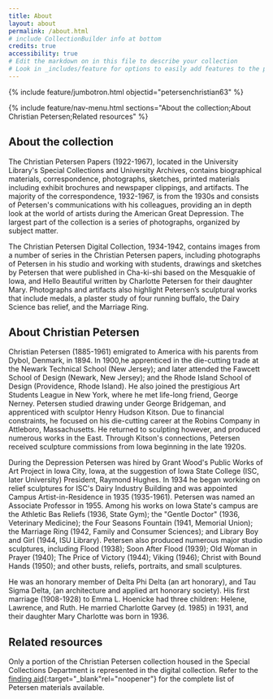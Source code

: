 ```yaml
---
title: About
layout: about
permalink: /about.html
# include CollectionBuilder info at bottom
credits: true
accessibility: true
# Edit the markdown on in this file to describe your collection
# Look in _includes/feature for options to easily add features to the page
---
```


{% include feature/jumbotron.html objectid="petersenchristian63" %} 

{% include feature/nav-menu.html sections="About the collection;About Christian Petersen;Related resources" %}

## About the collection

The Christian Petersen Papers (1922-1967), located in the University Library's Special Collections and University Archives, contains biographical materials, correspondence, photographs, sketches, printed materials including exhibit brochures and newspaper clippings, and artifacts. The majority of the correspondence, 1932-1967, is from the 1930s and consists of Petersen's communications with his colleagues, providing an in depth look at the world of artists during the American Great Depression. The largest part of the collection is a series of photographs, organized by subject matter.

The Christian Petersen Digital Collection, 1934-1942, contains images from a number of series in the Christian Petersen papers, including photographs of Petersen in his studio and working with students, drawings and sketches by Petersen that were published in Cha-ki-shi based on the Mesquakie of Iowa, and Hello Beautiful written by Charlotte Petersen for their daughter Mary. Photographs and artifacts also highlight Petersen’s sculptural works that include medals, a plaster study of four running buffalo, the Dairy Science bas relief, and the Marriage Ring.

## About Christian Petersen

Christian Petersen (1885-1961) emigrated to America with his parents from Dybol, Denmark, in 1894. In 1900,he apprenticed in the die-cutting trade at the Newark Technical School (New Jersey); and later attended the Fawcett School of Design (Newark, New Jersey); and the Rhode Island School of Design (Providence, Rhode Island). He also joined the prestigious Art Students League in New York, where he met life-long friend, George Nerney. Petersen studied drawing under George Bridgeman, and apprenticed with sculptor Henry Hudson Kitson. Due to financial constraints, he focused on his die-cutting career at the Robins Company in Attleboro, Massachusetts. He returned to sculpting however, and produced numerous works in the East. Through Kitson's connections, Petersen received sculpture commissions from Iowa beginning in the late 1920s.

During the Depression Petersen was hired by Grant Wood's Public Works of Art Project in Iowa City, Iowa, at the suggestion of Iowa State College (ISC, later University) President, Raymond Hughes. In 1934 he began working on relief sculptures for ISC's Dairy Industry Building and was appointed Campus Artist-in-Residence in 1935 (1935-1961). Petersen was named an Associate Professor in 1955. Among his works on Iowa State's campus are the Athletic Bas Reliefs (1936, State Gym); the "Gentle Doctor" (1936, Veterinary Medicine); the Four Seasons Fountain (1941, Memorial Union); the Marriage Ring (1942, Family and Consumer Sciences); and Library Boy and Girl (1944, ISU Library). Petersen also produced numerous major studio sculptures, including Flood (1938); Soon After Flood (1939); Old Woman in Prayer (1940); The Price of Victory (1944); Viking (1946); Christ with Bound Hands (1950); and other busts, reliefs, portraits, and small sculptures.

He was an honorary member of Delta Phi Delta (an art honorary), and Tau Sigma Delta, (an architecture and applied art honorary society). His first marriage (1908-1928) to Emma L. Hoenicke had three children: Helene, Lawrence, and Ruth. He married Charlotte Garvey (d. 1985) in 1931, and their daughter Mary Charlotte was born in 1936. 

## Related resources

Only a portion of the Christian Petersen collection housed in the Special Collections Department is represented in the digital collection. Refer to the [finding aid](https://n2t.net/ark:/87292/w94f82){:target="_blank"rel="noopener"} for the complete list of Petersen materials available.
